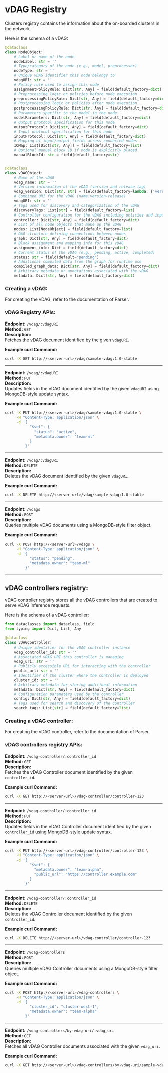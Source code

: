 # vDAG Registry
Clusters registry contains the information about the on-boarded clusters in the network.

Here is the schema of a vDAG:
```python
@dataclass
class NodeObject:
    # Label or name of the node
    nodeLabel: str = ''
    # Type/category of the node (e.g., model, preprocessor)
    nodeType: str = ''
    # Unique vDAG identifier this node belongs to
    vdagURI: str = ''
    # Policy rule used to assign this node
    assignmentPolicyRule: Dict[str, Any] = field(default_factory=dict)
    # Preprocessing logic or policies before node execution
    preprocessingPolicyRule: Dict[str, Any] = field(default_factory=dict)
    # Postprocessing logic or policies after node execution
    postprocessingPolicyRule: Dict[str, Any] = field(default_factory=dict)
    # Parameters specific to the model in the node
    modelParameters: Dict[str, Any] = field(default_factory=dict)
    # Output protocol specification for this node
    outputProtocol: Dict[str, Any] = field(default_factory=dict)
    # Input protocol specification for this node
    inputProtocol: Dict[str, Any] = field(default_factory=dict)
    # Mapping of input/output fields across connected nodes
    IOMap: List[Dict[str, Any]] = field(default_factory=list)
    # Optional manual block ID if node is explicitly placed
    manualBlockId: str = field(default_factory=str)


@dataclass
class vDAGObject:
    # Name of the vDAG
    vdag_name: str = ''
    # Version information of the vDAG (version and release tag)
    vdag_version: Dict[str, str] = field(default_factory=lambda: {'version': '', 'release-tag': ''})
    # Combined URI for the vDAG (name:version-release)
    vdagURI: str = ''
    # Tags used for discovery and categorization of the vDAG
    discoveryTags: List[str] = field(default_factory=list)
    # Controller configuration for the vDAG including policies and inputs
    controller: Dict[str, Any] = field(default_factory=dict)
    # List of all node objects that make up the vDAG
    nodes: List[NodeObject] = field(default_factory=list)
    # DAG structure defining connections between nodes
    graph: Dict[str, Any] = field(default_factory=dict)
    # Block assignment and mapping info for this vDAG
    assignment_info: Dict = field(default_factory=dict)
    # Current status of the vDAG (e.g., pending, active, completed)
    status: str = field(default="pending")
    # Additional compiled data from the graph for runtime use
    compiled_graph_data: Dict[str, Any] = field(default_factory=dict)
    # Arbitrary metadata or annotations associated with the vDAG
    metadata: Dict[str, Any] = field(default_factory=dict)
```

### Creating a vDAG:
For creating the vDAG, refer to the documentation of Parser.

### vDAG Registry APIs:

**Endpoint:** `/vdag/:vdagURI`  
**Method:** `GET`  
**Description:**  
Fetches the vDAG document identified by the given `vdagURI`.

**Example curl Command:**

```bash
curl -X GET http://<server-url>/vdag/sample-vdag:1.0-stable
```

---

**Endpoint:** `/vdag/:vdagURI`  
**Method:** `PUT`  
**Description:**  
Updates fields in the vDAG document identified by the given `vdagURI` using MongoDB-style update syntax.

**Example curl Command:**

```bash
curl -X PUT http://<server-url>/vdag/sample-vdag:1.0-stable \
     -H "Content-Type: application/json" \
     -d '{
           "$set": {
             "status": "active",
             "metadata.owner": "team-ml"
           }
         }'
```

---

**Endpoint:** `/vdag/:vdagURI`  
**Method:** `DELETE`  
**Description:**  
Deletes the vDAG document identified by the given `vdagURI`.

**Example curl Command:**

```bash
curl -X DELETE http://<server-url>/vdag/sample-vdag:1.0-stable
```

---

**Endpoint:** `/vdags`  
**Method:** `POST`  
**Description:**  
Queries multiple vDAG documents using a MongoDB-style filter object.

**Example curl Command:**

```bash
curl -X POST http://<server-url>/vdags \
     -H "Content-Type: application/json" \
     -d '{
           "status": "pending",
           "metadata.owner": "team-ml"
         }'
```
---

## vDAG controllers registry:
vDAG controller registry stores all the vDAG controllers that are created to serve vDAG inference requests. 

Here is the schema of a vDAG controller:

```python
from dataclasses import dataclass, field
from typing import Dict, List, Any

@dataclass
class vDAGController:
    # Unique identifier for the vDAG controller instance
    vdag_controller_id: str = ''
    # Associated vDAG URI this controller is managing
    vdag_uri: str = ''
    # Publicly accessible URL for interacting with the controller
    public_url: str = ''
    # Identifier of the cluster where the controller is deployed
    cluster_id: str = ''
    # Arbitrary metadata for storing additional information
    metadata: Dict[str, Any] = field(default_factory=dict)
    # Configuration parameters used by the controller
    config: Dict[str, Any] = field(default_factory=dict)
    # Tags used for search and discovery of the controller
    search_tags: List[str] = field(default_factory=list)

```
### Creating a vDAG controller:
For creating the vDAG controller, refer to the documentation of Parser.

### vDAG controllers registry APIs:

**Endpoint:** `/vdag-controller/:controller_id`  
**Method:** `GET`  
**Description:**  
Fetches the vDAG Controller document identified by the given `controller_id`.

**Example curl Command:**

```bash
curl -X GET http://<server-url>/vdag-controller/controller-123
```

---

**Endpoint:** `/vdag-controller/:controller_id`  
**Method:** `PUT`  
**Description:**  
Updates fields in the vDAG Controller document identified by the given `controller_id` using MongoDB-style update syntax.

**Example curl Command:**

```bash
curl -X PUT http://<server-url>/vdag-controller/controller-123 \
     -H "Content-Type: application/json" \
     -d '{
           "$set": {
             "metadata.owner": "team-alpha",
             "public_url": "https://controller.example.com"
           }
         }'
```

---

**Endpoint:** `/vdag-controller/:controller_id`  
**Method:** `DELETE`  
**Description:**  
Deletes the vDAG Controller document identified by the given `controller_id`.

**Example curl Command:**

```bash
curl -X DELETE http://<server-url>/vdag-controller/controller-123
```

---

**Endpoint:** `/vdag-controllers`  
**Method:** `POST`  
**Description:**  
Queries multiple vDAG Controller documents using a MongoDB-style filter object.

**Example curl Command:**

```bash
curl -X POST http://<server-url>/vdag-controllers \
     -H "Content-Type: application/json" \
     -d '{
           "cluster_id": "cluster-west-1",
           "metadata.owner": "team-alpha"
         }'
```

---

**Endpoint:** `/vdag-controllers/by-vdag-uri/:vdag_uri`  
**Method:** `GET`  
**Description:**  
Fetches all vDAG Controller documents associated with the given `vdag_uri`.

**Example curl Command:**

```bash
curl -X GET http://<server-url>/vdag-controllers/by-vdag-uri/sample-vdag:1.0-stable
```
